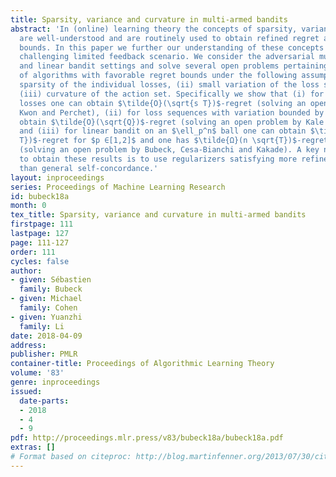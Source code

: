 ```yaml
---
title: Sparsity, variance and curvature in multi-armed bandits
abstract: 'In (online) learning theory the concepts of sparsity, variance and curvature
  are well-understood and are routinely used to obtain refined regret and generalization
  bounds. In this paper we further our understanding of these concepts in the more
  challenging limited feedback scenario. We consider the adversarial multi-armed bandit
  and linear bandit settings and solve several open problems pertaining to the existence
  of algorithms with favorable regret bounds under the following assumptions: (i)
  sparsity of the individual losses, (ii) small variation of the loss sequence, and
  (iii) curvature of the action set. Specifically we show that (i) for $s$-sparse
  losses one can obtain $\tilde{O}(\sqrt{s T})$-regret (solving an open problem by
  Kwon and Perchet), (ii) for loss sequences with variation bounded by $Q$ one can
  obtain $\tilde{O}(\sqrt{Q})$-regret (solving an open problem by Kale and Hazan),
  and (iii) for linear bandit on an $\ell_p^n$ ball one can obtain $\tilde{O}(\sqrt{n
  T})$-regret for $p ∈[1,2]$ and one has $\tilde{Ω}(n \sqrt{T})$-regret for $p>2$
  (solving an open problem by Bubeck, Cesa-Bianchi and Kakade). A key new insight
  to obtain these results is to use regularizers satisfying more refined conditions
  than general self-concordance.'
layout: inproceedings
series: Proceedings of Machine Learning Research
id: bubeck18a
month: 0
tex_title: Sparsity, variance and curvature in multi-armed bandits
firstpage: 111
lastpage: 127
page: 111-127
order: 111
cycles: false
author:
- given: Sébastien
  family: Bubeck
- given: Michael
  family: Cohen
- given: Yuanzhi
  family: Li
date: 2018-04-09
address: 
publisher: PMLR
container-title: Proceedings of Algorithmic Learning Theory
volume: '83'
genre: inproceedings
issued:
  date-parts:
  - 2018
  - 4
  - 9
pdf: http://proceedings.mlr.press/v83/bubeck18a/bubeck18a.pdf
extras: []
# Format based on citeproc: http://blog.martinfenner.org/2013/07/30/citeproc-yaml-for-bibliographies/
---
```

